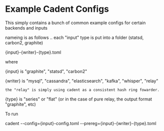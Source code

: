 

Example Cadent Configs
======================


This simply contains a bunch of common example configs for certain backends and inputs

nameing is as follows .. each "input" type is put into a folder (statsd, carbon2, graphite)

{input}-{writer}-{type}.toml

where

{input} is "graphite", "statsd", "carbon2"

{writer} is "mysql", "cassandra", "elasticsearch", "kafka", "whisper", "relay"

    the "relay" is simply using cadent as a consistent hash ring fowarder.

{type} is "series" or "flat" (or in the case of pure relay, the output format "graphite", etc)


To run

cadent --config={input}-config.toml --prereg={input}-{writer}-{type}.toml


